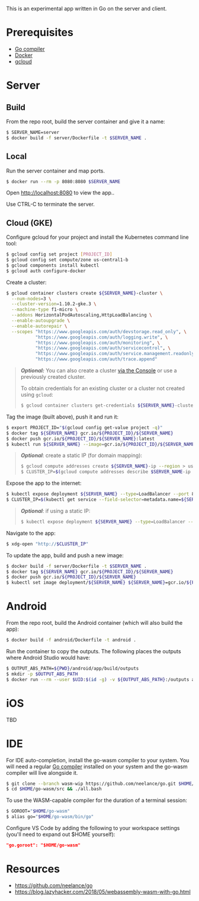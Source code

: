 This is an experimental app written in Go on the server and client.

# Prerequisites

 - [Go compiler](https://golang.org)
 - [Docker](https://docker.com)
 - [gcloud](https://cloud.google.com/sdk/gcloud/)

# Server

## Build

From the repo root, build the server container and give it a name:

```bash
$ SERVER_NAME=server
$ docker build -f server/Dockerfile -t $SERVER_NAME .
```

## Local

Run the server container and map ports.

```bash
$ docker run --rm -p 8080:8080 $SERVER_NAME
```

Open [http://localhost:8080](http://localhost:8080) to view the app..

Use CTRL-C to terminate the server.

## Cloud (GKE)

Configure gcloud for your project and install the Kubernetes command line tool:

```bash
$ gcloud config set project [PROJECT_ID]
$ gcloud config set compute/zone us-central1-b
$ gcloud components install kubectl
$ gcloud auth configure-docker
```

Create a cluster:

```bash
$ gcloud container clusters create ${SERVER_NAME}-cluster \
  --num-nodes=3 \
  --cluster-version=1.10.2-gke.3 \
  --machine-type f1-micro \
  --addons HorizontalPodAutoscaling,HttpLoadBalancing \
  --enable-autoupgrade \
  --enable-autorepair \
  --scopes "https://www.googleapis.com/auth/devstorage.read_only", \
           "https://www.googleapis.com/auth/logging.write", \
           "https://www.googleapis.com/auth/monitoring", \
           "https://www.googleapis.com/auth/servicecontrol", \
           "https://www.googleapis.com/auth/service.management.readonly", \
           "https://www.googleapis.com/auth/trace.append"
```

> **_Optional:_** You can also create a cluster [via the Console](https://console.cloud.google.com/kubernetes/list) or use a previously created cluster.
>
> To obtain credentials for an existing cluster or a cluster not created using `gcloud`:
>
> ```bash
> $ gcloud container clusters get-credentials ${SERVER_NAME}-cluster
> ```

Tag the image (built above), push it and run it:

```bash
$ export PROJECT_ID="$(gcloud config get-value project -q)"
$ docker tag ${SERVER_NAME} gcr.io/${PROJECT_ID}/${SERVER_NAME}
$ docker push gcr.io/${PROJECT_ID}/${SERVER_NAME}:latest
$ kubectl run ${SERVER_NAME} --image=gcr.io/${PROJECT_ID}/${SERVER_NAME} --port 8080
```

> **_Optional_**: create a static IP (for domain mapping):
> ```bash
> $ gcloud compute addresses create ${SERVER_NAME}-ip --region > us-central1
> $ CLUSTER_IP=$(gcloud compute addresses describe $SERVER_NAME-ip --region us-central1 --format 'value(address)')
> ```

Expose the app to the internet:

```bash
$ kubectl expose deployment ${SERVER_NAME} --type=LoadBalancer --port 80 --target-port 8080
$ CLUSTER_IP=$(kubectl get service --field-selector=metadata.name=${SERVER_NAME} --output=custom-columns=ip:status.loadBalancer.ingress[0].ip --no-headers)
```

> **_Optional_**: if using a static IP:
> ```bash
> $ kubectl expose deployment ${SERVER_NAME} --type=LoadBalancer --port 80 --target-port 8080 --load-balancer-ip=$CLUSTER_IP
> ```

Navigate to the app:

```bash
$ xdg-open "http://$CLUSTER_IP"
```

To update the app, build and push a new image:

```bash
$ docker build -f server/Dockerfile -t $SERVER_NAME .
$ docker tag ${SERVER_NAME} gcr.io/${PROJECT_ID}/${SERVER_NAME}
$ docker push gcr.io/${PROJECT_ID}/${SERVER_NAME}
$ kubectl set image deployment/${SERVER_NAME} ${SERVER_NAME}=gcr.io/${PROJECT_ID}/${SERVER_NAME}
```

# Android

From the repo root, build the Android container (which will also build the app):

```bash
$ docker build -f android/Dockerfile -t android .
```

Run the container to copy the outputs. The following places the outputs where Android Studio would have:

```bash
$ OUTPUT_ABS_PATH=${PWD}/android/app/build/outputs
$ mkdir -p $OUTPUT_ABS_PATH
$ docker run --rm --user $UID:$(id -g) -v ${OUTPUT_ABS_PATH}:/outputs android
```

# iOS

TBD

# IDE

For IDE auto-completion, install the go-wasm compiler to your system. You will need a regular [Go compiler](https://golang.org/) installed on your system and the go-wasm compiler will live alongside it.

```bash
$ git clone --branch wasm-wip https://github.com/neelance/go.git $HOME/go-wasm
$ cd $HOME/go-wasm/src && ./all.bash
```

To use the WASM-capable compiler for the duration of a terminal session:

```bash
$ GOROOT="$HOME/go-wasm"
$ alias go="$HOME/go-wasm/bin/go"
```

Configure VS Code by adding the following to your workspace settings (you'll need to expand out $HOME yourself):

```json
"go.goroot": "$HOME/go-wasm"
```

# Resources

 - https://github.com/neelance/go
 - https://blog.lazyhacker.com/2018/05/webassembly-wasm-with-go.html
